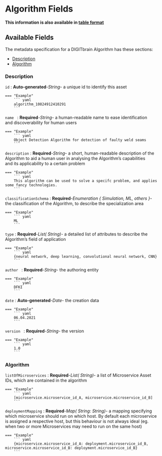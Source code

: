 <style>
  .md-content__button {
    display: none;
  }
</style>
# Algorithm Fields

**This information is also available in [table format](/tables/algorithm/)**


## Available Fields 

The metadata specification for a DIGITbrain Algorithm
has these sections:

- [Description](#description)
- [Algorithm](#algorithm)


### Description


`id`
:   **Auto-generated**-*String*- a unique id to identify this asset

    === "Example"
        ``` yaml     
        algorithm_10824912410291
        ```

`name `
:   **Required**-*String*- a human-readable name to ease identification and discoverability for human users

    === "Example"
        ``` yaml     
        Object Detection Algorithm for detection of faulty weld seams
        ```

`description`
:   **Required**-*String*- a short, human-readable description of the Algorithm to aid a human user in analysing the Algorithm’s capabilities and its applicability to a certain problem

    === "Example"
        ``` yaml     
        This algorithm can be used to solve a specifc problem, and applies some fancy technologies.
        ```

`classificationSchema`
:   **Required**-*Enumeration { Simulation, ML, others }*- the classification of the Algorithm, to describe the specialization area

    === "Example"
        ``` yaml     
        ML
        ```

`type`
:   **Required**-*List( String)*- a detailed list of attributes to describe the Algorithm’s field of application

    === "Example"
        ``` yaml     
        {neural network, deep learning, convolutional neural network, CNN}
        ```

`author `
:   **Required**-*String*- the authoring entity

    === "Example"
        ``` yaml     
        DFKI
        ```

`date`
:   **Auto-generated**-*Date*- the creation data

    === "Example"
        ``` yaml     
        06.04.2021
        ```

`version `
:   **Required**-*String*- the version

    === "Example"
        ``` yaml     
        1.0
        ```


### Algorithm


`listOfMicroservices`
:   **Required**-*List( String)*- a list of Microservice Asset IDs, which are contained in the algorithm

    === "Example"
        ``` yaml     
        [microservice.microservice_id_A, microservice.microservice_id_B]
        ```

`deploymentMapping`
:   **Required**-*Map( String: String)*- a mapping specifying which microservice should run on which host. By default each microservice is assigned a respective host, but this behaviour is not always ideal (eg. when two or more Microservices may need to run on the same host)

    === "Example"
        ``` yaml     
        {microservice.microservice_id_A: deployment.microservice_id_B, microservice.microservice_id_B: deployment.microservice_id_B}
        ```
